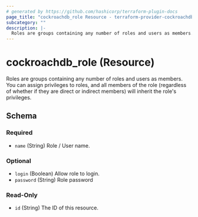 ```yaml
---
# generated by https://github.com/hashicorp/terraform-plugin-docs
page_title: "cockroachdb_role Resource - terraform-provider-cockroachdb"
subcategory: ""
description: |-
  Roles are groups containing any number of roles and users as members. You can assign privileges to roles, and all members of the role (regardless of whether if they are direct or indirect members) will inherit the role's privileges.
---
```


# cockroachdb_role (Resource)

Roles are groups containing any number of roles and users as members. You can assign privileges to roles, and all members of the role (regardless of whether if they are direct or indirect members) will inherit the role's privileges.



<!-- schema generated by tfplugindocs -->
## Schema

### Required

- `name` (String) Role / User name.

### Optional

- `login` (Boolean) Allow role to login.
- `password` (String) Role password

### Read-Only

- `id` (String) The ID of this resource.


